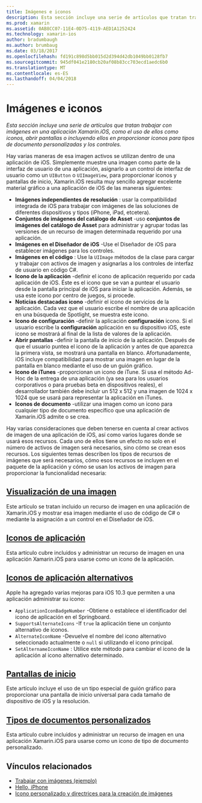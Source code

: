 ```yaml
---
title: Imágenes e iconos
description: Esta sección incluye una serie de artículos que tratan trabajar con imágenes en una aplicación Xamarin.iOS, como el uso de ellos como iconos, abrir pantallas o incluyendo ellos en proporcionar iconos para tipos de documento personalizadas y los controles.
ms.prod: xamarin
ms.assetid: 0AB8CC07-11E4-0D75-4119-AED1A1252424
ms.technology: xamarin-ios
author: bradumbaugh
ms.author: brumbaug
ms.date: 03/18/2017
ms.openlocfilehash: fd191c898d5bb015d2d394d42db1049bb0128fb7
ms.sourcegitcommit: 945df041e2180cb20af08b83cc703ecd1aedc6b0
ms.translationtype: MT
ms.contentlocale: es-ES
ms.lasthandoff: 04/04/2018
---
```

# <a name="images-and-icons"></a>Imágenes e iconos

_Esta sección incluye una serie de artículos que tratan trabajar con imágenes en una aplicación Xamarin.iOS, como el uso de ellos como iconos, abrir pantallas o incluyendo ellos en proporcionar iconos para tipos de documento personalizadas y los controles._

Hay varias maneras de esa imagen activos se utilizan dentro de una aplicación de iOS. Simplemente muestre una imagen como parte de la interfaz de usuario de una aplicación, asignarlo a un control de interfaz de usuario como un `UIButton` o `UIImageView`, para proporcionar iconos y pantallas de inicio, Xamarin.iOS resulta muy sencillo agregar excelente material gráfico a una aplicación de iOS de las maneras siguientes: 

- **Imágenes independientes de resolución** : usar la compatibilidad integrada de iOS para trabajar con imágenes de las soluciones de diferentes dispositivos y tipos (iPhone, iPad, etcetera).
- **Conjuntos de imágenes del catálogo de Asset** -uso **conjuntos de imágenes del catálogo de Asset** para administrar y agrupar todas las versiones de un recurso de imagen determinada requerido por una aplicación.
- **Imágenes en el Diseñador de iOS** -Use el Diseñador de iOS para establecer imágenes para los controles.
- **Imágenes en el código** : Use la `UIImage` métodos de la clase para cargar y trabajar con activos de imagen y asignarlas a los controles de interfaz de usuario en código C#.
- **Icono de la aplicación** -definir el icono de aplicación requerido por cada aplicación de iOS. Éste es el icono que se van a puntear el usuario desde la pantalla principal de iOS para iniciar la aplicación. Además, se usa este icono por centro de juegos, si procede.
- **Noticias destacadas icono** -definir el icono de servicios de la aplicación. Cada vez que el usuario escribe el nombre de una aplicación en una búsqueda de Spotlight, se muestra este icono.
- **Icono de configuración** -definir la aplicación **configuración** icono. Si el usuario escribe la **configuración** aplicación en su dispositivo iOS, este icono se mostrará al final de la lista de valores de la aplicación. 
- **Abrir pantallas** -definir la pantalla de inicio de la aplicación. Después de que el usuario puntea el icono de la aplicación y antes de que aparezca la primera vista, se mostrará una pantalla en blanco. Afortunadamente, iOS incluye compatibilidad para mostrar una imagen en lugar de la pantalla en blanco mediante el uso de un guión gráfico. 
- **Icono de iTunes** -proporcionan un icono de iTune. Si usa el método Ad-Hoc de la entrega de una aplicación (ya sea para los usuarios corporativos o para pruebas beta en dispositivos reales), el desarrollador también debe incluir un 512 x 512 y una imagen de 1024 x 1024 que se usará para representar la aplicación en iTunes.
- **Iconos de documento** -utilizar una imagen como un icono para cualquier tipo de documento específico que una aplicación de Xamarin.iOS admite o se crea.

Hay varias consideraciones que deben tenerse en cuenta al crear activos de imagen de una aplicación de iOS, así como varios lugares donde se usará esos recursos. Cada uno de ellos tiene un efecto no solo en el número de activos de imagen será necesarios, sino cómo se crean esos recursos. Los siguientes temas describen los tipos de recursos de imágenes que será necesarios, cómo esos recursos se incluyen en el paquete de la aplicación y cómo se usan los activos de imagen para proporcionar la funcionalidad necesaria:


## <a name="displaying-an-imageiosapp-fundamentalsimages-iconsdisplaying-an-imagemd"></a>[Visualización de una imagen](~/ios/app-fundamentals/images-icons/displaying-an-image.md)

Este artículo se tratan incluido un recurso de imagen en una aplicación de Xamarin.iOS y mostrar esa imagen mediante el uso de código de C# o mediante la asignación a un control en el Diseñador de iOS.

## <a name="application-iconsiosapp-fundamentalsimages-iconsapp-iconsmd"></a>[Iconos de aplicación](~/ios/app-fundamentals/images-icons/app-icons.md)

Esta artículo cubre incluidos y administrar un recurso de imagen en una aplicación Xamarin.iOS para usarse como un icono de la aplicación.

## <a name="alternate-app-iconsiosapp-fundamentalsimages-iconsalternate-app-iconsmd"></a>[Iconos de aplicación alternativos](~/ios/app-fundamentals/images-icons/alternate-app-icons.md)

Apple ha agregado varias mejoras para iOS 10.3 que permiten a una aplicación administrar su icono:

 - `ApplicationIconBadgeNumber` -Obtiene o establece el identificador del icono de aplicación en el Springboard.
 - `SupportsAlternateIcons` -If `true` la aplicación tiene un conjunto alternativo de iconos.
 - `AlternateIconName` -Devuelve el nombre del icono alternativo seleccionado actualmente o `null` si utilizando el icono principal.
 - `SetAlternameIconName` : Utilice este método para cambiar el icono de la aplicación al icono alternativo determinado.


## <a name="launch-screensiosapp-fundamentalsimages-iconslaunch-screensmd"></a>[Pantallas de inicio](~/ios/app-fundamentals/images-icons/launch-screens.md)

Este artículo incluye el uso de un tipo especial de guión gráfico para proporcionar una pantalla de inicio universal para cada tamaño de dispositivo de iOS y la resolución.

## <a name="custom-document-typesiosapp-fundamentalsimages-iconscustom-document-typesmd"></a>[Tipos de documentos personalizados](~/ios/app-fundamentals/images-icons/custom-document-types.md)

Esta artículo cubre incluidos y administrar un recurso de imagen en una aplicación Xamarin.iOS para usarse como un icono de tipo de documento personalizado.



## <a name="related-links"></a>Vínculos relacionados

- [Trabajar con imágenes (ejemplo)](https://developer.xamarin.com/samples/WorkingWithImages/)
- [Hello, iPhone](~/ios/get-started/hello-ios/index.md)
- [Icono personalizado y directrices para la creación de imágenes](http://developer.apple.com/library/ios/#documentation/UserExperience/Conceptual/MobileHIG/IconsImages/IconsImages.html)
